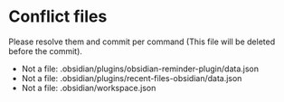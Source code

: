# Conflict files
Please resolve them and commit per command (This file will be deleted before the commit).
- Not a file: .obsidian/plugins/obsidian-reminder-plugin/data.json
- Not a file: .obsidian/plugins/recent-files-obsidian/data.json
- Not a file: .obsidian/workspace.json